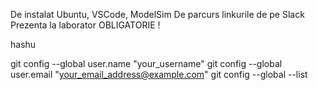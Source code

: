 De instalat Ubuntu, VSCode, ModelSim
De parcurs linkurile de pe Slack
Prezenta la laborator OBLIGATORIE !


hashu

git config --global user.name "your_username"
git config --global user.email "your_email_address@example.com"
git config --global --list